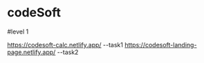 # codeSoft
#level 1 

https://codesoft-calc.netlify.app/ --task1
https://codesoft-landing-page.netlify.app/ --task2
